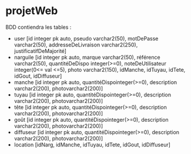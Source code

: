 # projetWeb

BDD contiendra les tables :
 - user [id integer pk auto, pseudo varchar2(50), motDePasse varchar2(50), addresseDeLivraison varchar2(250), justificatifDeMajorité]
 - narguile [id integer pk auto, marque varchar2(50), référence varchar2(50), quantitéDeDispo integer(>=0), 
 noteDeUtilisateur integer(0<= val <=5), photo varchar2(150), idManche, idTuyau, idTete, idGout, idDiffuseur]
 - manche [id integer pk auto, quantitéDispointeger(>=0), description varchar2(200), photovarchar2(200)]
 - tuyau [id integer pk auto, quantitéDispointeger(>=0), description varchar2(200), photovarchar2(200)]
 - tête [id integer pk auto, quantitéDispointeger(>=0), description varchar2(200), photovarchar2(200)]
 - goût [id integer pk auto, quantitéDispointeger(>=0), description varchar2(200), photovarchar2(200)]
 - diffuseur [id integer pk auto, quantitéDispointeger(>=0), description varchar2(200), photovarchar2(200)]
 - location [idNarg, idManche, idTuyau, idTete, idGout, idDiffuseur]
